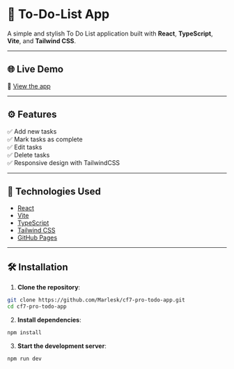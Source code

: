 # 📝 To-Do-List App

A simple and stylish To Do List application built with **React**, **TypeScript**, **Vite**, and **Tailwind CSS**.

---

## 🌐 Live Demo

🔗 [View the app](https://marlesk.github.io/cf7-pro-todo-app/)

---

## ⚙️ Features

✅ Add new tasks  
✅ Mark tasks as complete  
✅ Edit tasks  
✅ Delete tasks  
✅ Responsive design with TailwindCSS  

---

## 🚀 Technologies Used

- [React](https://reactjs.org/)
- [Vite](https://vitejs.dev/)
- [TypeScript](https://www.typescriptlang.org/)
- [Tailwind CSS](https://tailwindcss.com/)
- [GitHub Pages](https://pages.github.com/)

---

## 🛠️ Installation

1. **Clone the repository**:

```bash
git clone https://github.com/Marlesk/cf7-pro-todo-app.git
cd cf7-pro-todo-app
```
2. **Install dependencies**:

```bash
npm install
```

3. **Start the development server**:

```bash
npm run dev
```
